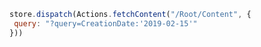 ```javascript
store.dispatch(Actions.fetchContent("/Root/Content", {
 query: "?query=CreationDate:'2019-02-15'"
}))
```
